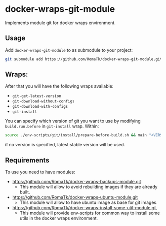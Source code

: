 # docker-wraps-git-module
Implements module git for docker wraps environment.

## Usage
Add `docker-wraps-git-module` to as submodule to your project:
```bash
git submodule add https://github.com/RomaTk/docker-wraps-git-module.git modules/<name-you-like>
```

## Wraps:
After that you will have the following wraps available:
- `git-get-latest-version`
- `git-download-without-configs`
- `git-download-with-configs`
- `git-install`

You can specify which version of git you want to use by modifying `build.run.before` in `git-install` wrap. Within:
```bash
source ./env-scripts/git/install/prepare-before-build.sh && main "<VERSION>" "linux" "./dockers/git"
```
if no version is specified, latest stable version will be used.

## Requirements

To use you need to have modules:
- https://github.com/RomaTk/docker-wraps-backups-module.git
    - This module will allow to avoid rebuilding images if they are already built.
- https://github.com/RomaTk/docker-wraps-ubuntu-module.git
    - This module will allow to have ubuntu image as base for git images.
- https://github.com/RomaTk/docker-wraps-install-some-util-module.git
    - This module will provide env-scripts for common way to install some utils in the docker wraps environment.

